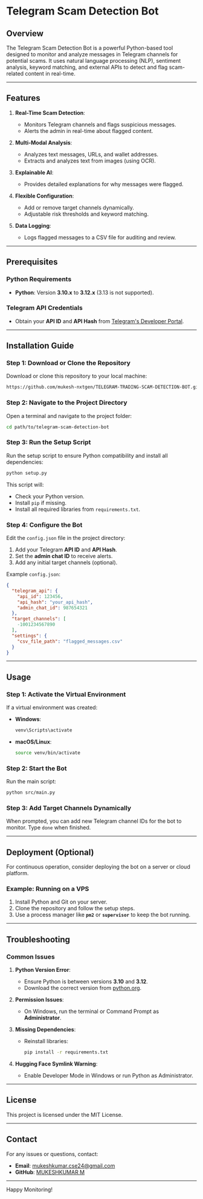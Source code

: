# Telegram Scam Detection Bot

## Overview
The Telegram Scam Detection Bot is a powerful Python-based tool designed to monitor and analyze messages in Telegram channels for potential scams. It uses natural language processing (NLP), sentiment analysis, keyword matching, and external APIs to detect and flag scam-related content in real-time.

---

## Features

1. **Real-Time Scam Detection**:
   - Monitors Telegram channels and flags suspicious messages.
   - Alerts the admin in real-time about flagged content.

2. **Multi-Modal Analysis**:
   - Analyzes text messages, URLs, and wallet addresses.
   - Extracts and analyzes text from images (using OCR).

3. **Explainable AI**:
   - Provides detailed explanations for why messages were flagged.

4. **Flexible Configuration**:
   - Add or remove target channels dynamically.
   - Adjustable risk thresholds and keyword matching.

5. **Data Logging**:
   - Logs flagged messages to a CSV file for auditing and review.

---

## Prerequisites

### Python Requirements
- **Python**: Version **3.10.x** to **3.12.x** (3.13 is not supported).

### Telegram API Credentials
- Obtain your **API ID** and **API Hash** from [Telegram's Developer Portal](https://my.telegram.org/).

---

## Installation Guide

### Step 1: Download or Clone the Repository
Download or clone this repository to your local machine:
```bash
https://github.com/mukesh-nxtgen/TELEGRAM-TRADING-SCAM-DETECTION-BOT.git
```

### Step 2: Navigate to the Project Directory
Open a terminal and navigate to the project folder:
```bash
cd path/to/telegram-scam-detection-bot
```

### Step 3: Run the Setup Script
Run the setup script to ensure Python compatibility and install all dependencies:
```bash
python setup.py
```
This script will:
- Check your Python version.
- Install `pip` if missing.
- Install all required libraries from `requirements.txt`.

### Step 4: Configure the Bot
Edit the `config.json` file in the project directory:
1. Add your Telegram **API ID** and **API Hash**.
2. Set the **admin chat ID** to receive alerts.
3. Add any initial target channels (optional).

Example `config.json`:
```json
{
  "telegram_api": {
    "api_id": 123456,
    "api_hash": "your_api_hash",
    "admin_chat_id": 987654321
  },
  "target_channels": [
    -1001234567890
  ],
  "settings": {
    "csv_file_path": "flagged_messages.csv"
  }
}
```

---

## Usage

### Step 1: Activate the Virtual Environment
If a virtual environment was created:
- **Windows**:
  ```bash
  venv\Scripts\activate
  ```
- **macOS/Linux**:
  ```bash
  source venv/bin/activate
  ```

### Step 2: Start the Bot
Run the main script:
```bash
python src/main.py
```

### Step 3: Add Target Channels Dynamically
When prompted, you can add new Telegram channel IDs for the bot to monitor. Type `done` when finished.

---

## Deployment (Optional)
For continuous operation, consider deploying the bot on a server or cloud platform.

### Example: Running on a VPS
1. Install Python and Git on your server.
2. Clone the repository and follow the setup steps.
3. Use a process manager like **`pm2`** or **`supervisor`** to keep the bot running.

---

## Troubleshooting

### Common Issues
1. **Python Version Error**:
   - Ensure Python is between versions **3.10** and **3.12**.
   - Download the correct version from [python.org](https://www.python.org/).

2. **Permission Issues**:
   - On Windows, run the terminal or Command Prompt as **Administrator**.

3. **Missing Dependencies**:
   - Reinstall libraries:
     ```bash
     pip install -r requirements.txt
     ```

4. **Hugging Face Symlink Warning**:
   - Enable Developer Mode in Windows or run Python as Administrator.

---

## License
This project is licensed under the MIT License.

---

## Contact
For any issues or questions, contact:
- **Email**: mukeshkumar.cse24@gmail.com
- **GitHub**: [MUKESHKUMAR M](https://github.com/mukesh-dev-git)

---

Happy Monitoring!

